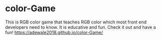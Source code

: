# color-Game
This is RGB color game that teaches RGB color which most front end developers need to know. It is educative and fun. Check it out and have a fun!
 https://adewale2018.github.io/color-Game/ 
